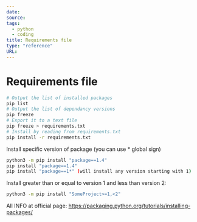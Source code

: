 ```yaml
---
date: 
source: 
tags:
  - python
  - coding
title: Requirements file
type: "reference"
URL: 
---
```


# Requirements file

```sh
# Output the list of installed packages
pip list
# Output the list of dependancy versions
pip freeze
# Export it to a text file
pip freeze > requirements.txt
# Install by reading from requirements.txt
pip install -r requirements.txt
```

Install specific version of package (you can use * global sign)

```sh
python3 -m pip install "package==1.4"
pip install "package==1.4"
pip install "package==1*" (will install any version starting with 1)
```

Install greater than or equal to version 1 and less than version 2:

```sh
python3 -m pip install "SomeProject>=1,<2"
```

All INFO at official page:
https://packaging.python.org/tutorials/installing-packages/

